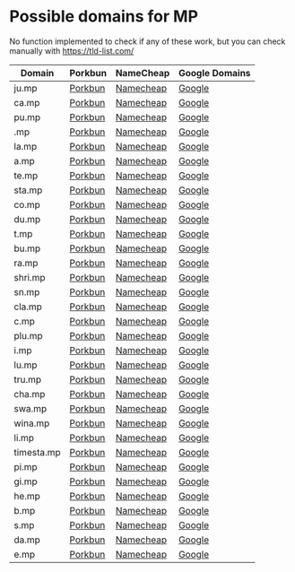 # Possible domains for MP

No function implemented to check if any of these work, but you can check manually with https://tld-list.com/

| Domain | Porkbun | NameCheap | Google Domains |
|---|---|---|---|
| ju.mp | [Porkbun](https://porkbun.com/checkout/search?prb=e814663da1&tlds=&idnLanguage=&search=search&q=ju.mp) | [Namecheap](https://www.namecheap.com/domains/registration/results/?domain=ju.mp) | [Google](https://domains.google.com/registrar/search?searchTerm=ju.mp) |
| ca.mp | [Porkbun](https://porkbun.com/checkout/search?prb=e814663da1&tlds=&idnLanguage=&search=search&q=ca.mp) | [Namecheap](https://www.namecheap.com/domains/registration/results/?domain=ca.mp) | [Google](https://domains.google.com/registrar/search?searchTerm=ca.mp) |
| pu.mp | [Porkbun](https://porkbun.com/checkout/search?prb=e814663da1&tlds=&idnLanguage=&search=search&q=pu.mp) | [Namecheap](https://www.namecheap.com/domains/registration/results/?domain=pu.mp) | [Google](https://domains.google.com/registrar/search?searchTerm=pu.mp) |
| .mp | [Porkbun](https://porkbun.com/checkout/search?prb=e814663da1&tlds=&idnLanguage=&search=search&q=.mp) | [Namecheap](https://www.namecheap.com/domains/registration/results/?domain=.mp) | [Google](https://domains.google.com/registrar/search?searchTerm=.mp) |
| la.mp | [Porkbun](https://porkbun.com/checkout/search?prb=e814663da1&tlds=&idnLanguage=&search=search&q=la.mp) | [Namecheap](https://www.namecheap.com/domains/registration/results/?domain=la.mp) | [Google](https://domains.google.com/registrar/search?searchTerm=la.mp) |
| a.mp | [Porkbun](https://porkbun.com/checkout/search?prb=e814663da1&tlds=&idnLanguage=&search=search&q=a.mp) | [Namecheap](https://www.namecheap.com/domains/registration/results/?domain=a.mp) | [Google](https://domains.google.com/registrar/search?searchTerm=a.mp) |
| te.mp | [Porkbun](https://porkbun.com/checkout/search?prb=e814663da1&tlds=&idnLanguage=&search=search&q=te.mp) | [Namecheap](https://www.namecheap.com/domains/registration/results/?domain=te.mp) | [Google](https://domains.google.com/registrar/search?searchTerm=te.mp) |
| sta.mp | [Porkbun](https://porkbun.com/checkout/search?prb=e814663da1&tlds=&idnLanguage=&search=search&q=sta.mp) | [Namecheap](https://www.namecheap.com/domains/registration/results/?domain=sta.mp) | [Google](https://domains.google.com/registrar/search?searchTerm=sta.mp) |
| co.mp | [Porkbun](https://porkbun.com/checkout/search?prb=e814663da1&tlds=&idnLanguage=&search=search&q=co.mp) | [Namecheap](https://www.namecheap.com/domains/registration/results/?domain=co.mp) | [Google](https://domains.google.com/registrar/search?searchTerm=co.mp) |
| du.mp | [Porkbun](https://porkbun.com/checkout/search?prb=e814663da1&tlds=&idnLanguage=&search=search&q=du.mp) | [Namecheap](https://www.namecheap.com/domains/registration/results/?domain=du.mp) | [Google](https://domains.google.com/registrar/search?searchTerm=du.mp) |
| t.mp | [Porkbun](https://porkbun.com/checkout/search?prb=e814663da1&tlds=&idnLanguage=&search=search&q=t.mp) | [Namecheap](https://www.namecheap.com/domains/registration/results/?domain=t.mp) | [Google](https://domains.google.com/registrar/search?searchTerm=t.mp) |
| bu.mp | [Porkbun](https://porkbun.com/checkout/search?prb=e814663da1&tlds=&idnLanguage=&search=search&q=bu.mp) | [Namecheap](https://www.namecheap.com/domains/registration/results/?domain=bu.mp) | [Google](https://domains.google.com/registrar/search?searchTerm=bu.mp) |
| ra.mp | [Porkbun](https://porkbun.com/checkout/search?prb=e814663da1&tlds=&idnLanguage=&search=search&q=ra.mp) | [Namecheap](https://www.namecheap.com/domains/registration/results/?domain=ra.mp) | [Google](https://domains.google.com/registrar/search?searchTerm=ra.mp) |
| shri.mp | [Porkbun](https://porkbun.com/checkout/search?prb=e814663da1&tlds=&idnLanguage=&search=search&q=shri.mp) | [Namecheap](https://www.namecheap.com/domains/registration/results/?domain=shri.mp) | [Google](https://domains.google.com/registrar/search?searchTerm=shri.mp) |
| sn.mp | [Porkbun](https://porkbun.com/checkout/search?prb=e814663da1&tlds=&idnLanguage=&search=search&q=sn.mp) | [Namecheap](https://www.namecheap.com/domains/registration/results/?domain=sn.mp) | [Google](https://domains.google.com/registrar/search?searchTerm=sn.mp) |
| cla.mp | [Porkbun](https://porkbun.com/checkout/search?prb=e814663da1&tlds=&idnLanguage=&search=search&q=cla.mp) | [Namecheap](https://www.namecheap.com/domains/registration/results/?domain=cla.mp) | [Google](https://domains.google.com/registrar/search?searchTerm=cla.mp) |
| c.mp | [Porkbun](https://porkbun.com/checkout/search?prb=e814663da1&tlds=&idnLanguage=&search=search&q=c.mp) | [Namecheap](https://www.namecheap.com/domains/registration/results/?domain=c.mp) | [Google](https://domains.google.com/registrar/search?searchTerm=c.mp) |
| plu.mp | [Porkbun](https://porkbun.com/checkout/search?prb=e814663da1&tlds=&idnLanguage=&search=search&q=plu.mp) | [Namecheap](https://www.namecheap.com/domains/registration/results/?domain=plu.mp) | [Google](https://domains.google.com/registrar/search?searchTerm=plu.mp) |
| i.mp | [Porkbun](https://porkbun.com/checkout/search?prb=e814663da1&tlds=&idnLanguage=&search=search&q=i.mp) | [Namecheap](https://www.namecheap.com/domains/registration/results/?domain=i.mp) | [Google](https://domains.google.com/registrar/search?searchTerm=i.mp) |
| lu.mp | [Porkbun](https://porkbun.com/checkout/search?prb=e814663da1&tlds=&idnLanguage=&search=search&q=lu.mp) | [Namecheap](https://www.namecheap.com/domains/registration/results/?domain=lu.mp) | [Google](https://domains.google.com/registrar/search?searchTerm=lu.mp) |
| tru.mp | [Porkbun](https://porkbun.com/checkout/search?prb=e814663da1&tlds=&idnLanguage=&search=search&q=tru.mp) | [Namecheap](https://www.namecheap.com/domains/registration/results/?domain=tru.mp) | [Google](https://domains.google.com/registrar/search?searchTerm=tru.mp) |
| cha.mp | [Porkbun](https://porkbun.com/checkout/search?prb=e814663da1&tlds=&idnLanguage=&search=search&q=cha.mp) | [Namecheap](https://www.namecheap.com/domains/registration/results/?domain=cha.mp) | [Google](https://domains.google.com/registrar/search?searchTerm=cha.mp) |
| swa.mp | [Porkbun](https://porkbun.com/checkout/search?prb=e814663da1&tlds=&idnLanguage=&search=search&q=swa.mp) | [Namecheap](https://www.namecheap.com/domains/registration/results/?domain=swa.mp) | [Google](https://domains.google.com/registrar/search?searchTerm=swa.mp) |
| wina.mp | [Porkbun](https://porkbun.com/checkout/search?prb=e814663da1&tlds=&idnLanguage=&search=search&q=wina.mp) | [Namecheap](https://www.namecheap.com/domains/registration/results/?domain=wina.mp) | [Google](https://domains.google.com/registrar/search?searchTerm=wina.mp) |
| li.mp | [Porkbun](https://porkbun.com/checkout/search?prb=e814663da1&tlds=&idnLanguage=&search=search&q=li.mp) | [Namecheap](https://www.namecheap.com/domains/registration/results/?domain=li.mp) | [Google](https://domains.google.com/registrar/search?searchTerm=li.mp) |
| timesta.mp | [Porkbun](https://porkbun.com/checkout/search?prb=e814663da1&tlds=&idnLanguage=&search=search&q=timesta.mp) | [Namecheap](https://www.namecheap.com/domains/registration/results/?domain=timesta.mp) | [Google](https://domains.google.com/registrar/search?searchTerm=timesta.mp) |
| pi.mp | [Porkbun](https://porkbun.com/checkout/search?prb=e814663da1&tlds=&idnLanguage=&search=search&q=pi.mp) | [Namecheap](https://www.namecheap.com/domains/registration/results/?domain=pi.mp) | [Google](https://domains.google.com/registrar/search?searchTerm=pi.mp) |
| gi.mp | [Porkbun](https://porkbun.com/checkout/search?prb=e814663da1&tlds=&idnLanguage=&search=search&q=gi.mp) | [Namecheap](https://www.namecheap.com/domains/registration/results/?domain=gi.mp) | [Google](https://domains.google.com/registrar/search?searchTerm=gi.mp) |
| he.mp | [Porkbun](https://porkbun.com/checkout/search?prb=e814663da1&tlds=&idnLanguage=&search=search&q=he.mp) | [Namecheap](https://www.namecheap.com/domains/registration/results/?domain=he.mp) | [Google](https://domains.google.com/registrar/search?searchTerm=he.mp) |
| b.mp | [Porkbun](https://porkbun.com/checkout/search?prb=e814663da1&tlds=&idnLanguage=&search=search&q=b.mp) | [Namecheap](https://www.namecheap.com/domains/registration/results/?domain=b.mp) | [Google](https://domains.google.com/registrar/search?searchTerm=b.mp) |
| s.mp | [Porkbun](https://porkbun.com/checkout/search?prb=e814663da1&tlds=&idnLanguage=&search=search&q=s.mp) | [Namecheap](https://www.namecheap.com/domains/registration/results/?domain=s.mp) | [Google](https://domains.google.com/registrar/search?searchTerm=s.mp) |
| da.mp | [Porkbun](https://porkbun.com/checkout/search?prb=e814663da1&tlds=&idnLanguage=&search=search&q=da.mp) | [Namecheap](https://www.namecheap.com/domains/registration/results/?domain=da.mp) | [Google](https://domains.google.com/registrar/search?searchTerm=da.mp) |
| e.mp | [Porkbun](https://porkbun.com/checkout/search?prb=e814663da1&tlds=&idnLanguage=&search=search&q=e.mp) | [Namecheap](https://www.namecheap.com/domains/registration/results/?domain=e.mp) | [Google](https://domains.google.com/registrar/search?searchTerm=e.mp) |
